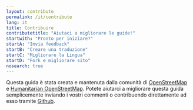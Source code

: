 ```yaml
---
layout: contribute
permalink: /it/contribute
lang: it
title: Contribuire
contributetitle: "Aiutaci a migliorare le guide!"
startwith: "Pronto per iniziare?"
startA: "Invia feedback"
startB: "Creare una traduzione"
startC: "Migliorare la Lingua"
startD: "Fork e migliorare sito"
nosearch: true
---
```

Questa guida è stata creata e mantenuta dalla comunità di [OpenStreetMap](http://www.openstreetmap.org/) e [Humanitarian OpenStreetMap](http://www.openstreetmap.org/). Potete aiutarci a migliorare questa guida semplicemente inviando i vostri commenti o contribuendo direttamente ad esso tramite [Github](http://github.com/hotosm/learnosm).
